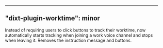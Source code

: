 ***

## "dixt-plugin-worktime": minor

Instead of requiring users to click buttons to track their worktime, now automatically starts tracking when joining a work voice channel and stops
when leaving it. Removes the instruction message and buttons.
